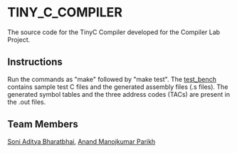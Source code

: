 # TINY_C_COMPILER

The source code for the TinyC Compiler developed for the Compiler Lab Project.

## Instructions

Run the commands as "make" followed by "make test". The [test_bench](./test_bench/) contains sample test C files and the generated assembly files (.s files). The generated symbol tables and the three address codes (TACs) are present in the .out files.

## Team Members

[Soni Aditya Bharatbhai](https://github.com/adityasoni9998), [Anand Manojkumar Parikh](https://github.com/anandparikh4)